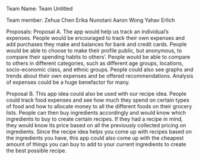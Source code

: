 Team Name: Team Untitled 

Team member:
Zehua Chen
Erika Nunotani
Aaron Wong
Yahav Erlich

Proposals:
Proposal A. The app would help us track an individual’s expenses. People would be encouraged to track their own expenses and add purchases they make and balances for bank and credit cards. People would be able to choose to make their profile public, but anonymous, to compare their spending habits to others’. People would be able to compare to others in different categories, such as different age groups, locations, socio-economic class, and ethnic groups. People could also see graphs and trends about their own expenses and be offered recommendations. Analysis of expenses could be a huge benefactor for many.

Proposal B. This app idea could also be used with our recipe idea. People could track food expenses and see how much they spend on certain types of food and how to allocate money to all the different foods on their grocery lists. People can then buy ingredients accordingly and would know which ingredients to buy to create certain recipes. If they had a recipe in mind, they would know its price based on all the previously collected pricing on ingredients. Since the recipe idea helps you come up with recipes based on the ingredients you have, this app could also come up with the cheapest amount of things you can buy to add to your current ingredients to create the best possible recipe.